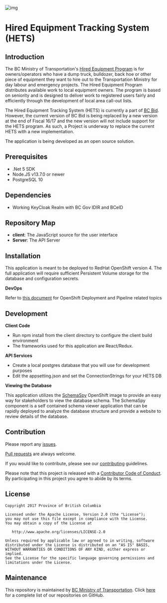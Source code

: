![img](https://img.shields.io/badge/Lifecycle-Stable-97ca00)

# Hired Equipment Tracking System (HETS)

## Introduction

The BC Ministry of Transportation's [Hired Equipment Program](http://www2.gov.bc.ca/gov/content/industry/construction-industry/transportation-infrastructure/hired-equipment-program) is for owners/operators who have a dump truck, bulldozer, back hoe or other piece of equipment they want to hire out to the Transportation Ministry for day labour and emergency projects. The Hired Equipment Program distributes available work to local equipment owners. The program is based on seniority and is designed to deliver work to registered users fairly and efficiently through the development of local area call-out lists.

The Hired Equipment Tracking System (HETS) is currently a part of [BC Bid](http://www.bcbid.gov.bc.ca/). However, the current version of BC Bid is being replaced by a new version at the end of Fiscal 16/17 and the new version will not include support for the HETS program. As such, a Project is underway to replace the current HETS with a new implementation.

The application is being developed as an open source solution.

## Prerequisites

- .Net 5 SDK
- Node.JS v13.7.0 or newer
- PostgreSQL 10

## Dependencies

- Working KeyCloak Realm with BC Gov IDIR and BCeID

## Repository Map

- **client**: The JavaScript source for the user interface
- **Server**: The API Server

## Installation

This application is meant to be deployed to RedHat OpenShift version 4. The full application will require sufficient Persistent Volume storage for the database and configuration secrets.

**DevOps**

Refer to [this document](openshift/README.md) for OpenShift Deployment and Pipeline related topics

## Development

**Client Code**

- Run npm install from the client directory to configure the client build environment
- The frameworks used for this application are React/Redux.

**API Services**

- Create a local postgres database that you will use for development purposes
- Edit the appsetting.json and set the ConnectionStrings for your HETS DB

**Viewing the Database**

This application utilizes the [SchemaSpy](https://github.com/bcgov/SchemaSpy) OpenShift image to provide an easy way for stakeholders to view the database schema. The SchemaSpy component is a self contained schema viewer application that can be rapidly deployed to analyze the database structure and provide a website to review details of the database.

## Contribution

Please report any [issues](https://github.com/bcgov/hets/issues).

[Pull requests](https://github.com/bcgov/hets/pulls) are always welcome.

If you would like to contribute, please see our [contributing](CONTRIBUTING.md) guidelines.

Please note that this project is released with a [Contributor Code of Conduct](CODE_OF_CONDUCT.md). By participating in this project you agree to abide by its terms.

## License

    Copyright 2017 Province of British Columbia

    Licensed under the Apache License, Version 2.0 (the "License");
    you may not use this file except in compliance with the License.
    You may obtain a copy of the License at

       http://www.apache.org/licenses/LICENSE-2.0

    Unless required by applicable law or agreed to in writing, software
    distributed under the License is distributed on an "AS IS" BASIS,
    WITHOUT WARRANTIES OR CONDITIONS OF ANY KIND, either express or implied.
    See the License for the specific language governing permissions and
    limitations under the License.

## Maintenance

This repository is maintained by [BC Ministry of Transportation](http://www.th.gov.bc.ca/).
Click [here](https://github.com/orgs/bcgov/teams/tran/repositories) for a complete list of our repositories on GitHub. 
